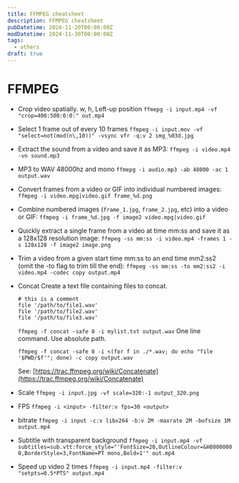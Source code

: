 ```yaml
---
title: FFMPEG cheatsheet
description: FFMPEG cheatsheet
pubDatetime: 2024-11-20T00:00:00Z
modDatetime: 2024-11-30T00:00:00Z
tags:
  - others
draft: true
---
```


# FFMPEG

- Crop video spatially. w, h, Left-up position
    `ffmepg -i input.mp4 -vf "crop=400:500:0:0:" out.mp4`
- Select 1 frame out of every 10 frames
    `ffmpeg -i input.mov -vf "select=not(mod(n\,10))" -vsync vfr -q:v 2 img_%03d.jpg`
- Extract the sound from a video and save it as MP3:
	`ffmpeg -i video.mp4 -vn sound.mp3`
- MP3 to WAV 48000hz and mono
	`ffmepg -i audio.mp3 -ab 48000 -ac 1 output.wav`
- Convert frames from a video or GIF into individual numbered images:
	`ffmpeg -i video.mpg|video.gif frame_%d.png`
- Combine numbered images (`frame_1.jpg`, `frame_2.jpg`, etc) into a video or GIF:
	`ffmpeg -i frame_%d.jpg -f image2 video.mpg|video.gif`
- Quickly extract a single frame from a video at time mm:ss and save it as a 128x128 resolution image:
	`ffmpeg -ss mm:ss -i video.mp4 -frames 1 -s 128x128 -f image2 image.png`
- Trim a video from a given start time mm:ss to an end time mm2:ss2 (omit the -to flag to trim till the end):
	`ffmpeg -ss mm:ss -to mm2:ss2 -i video.mp4 -codec copy output.mp4`
- Concat
    Create a text file containing files to concat.

    ```
    # this is a comment
    file '/path/to/file1.wav'
    file '/path/to/file2.wav'
    file '/path/to/file3.wav'
    ```

    `ffmpeg -f concat -safe 0 -i mylist.txt output.wav`
    One line command. Use absolute path.

    `ffmpeg -f concat -safe 0 -i <(for f in ./*.wav; do echo "file '$PWD/$f'"; done) -c copy output.wav`

    See: [https://trac.ffmpeg.org/wiki/Concatenate](https://trac.ffmpeg.org/wiki/Concatenate)
- Scale
    `ffmpeg -i input.jpg -vf scale=320:-1 output_320.png`
- FPS
    `ffmpeg -i <input> -filter:v fps=30 <output>`
- bitrate
    `ffmpeg -i input -c:v libx264 -b:v 2M -maxrate 2M -bufsize 1M output.mp4`

- Subtitle with transparent background
	  `ffmpeg -i input.mp4 -vf subtitles=sub.vtt:force_style="'FontSize=20,OutlineColour=&H80000000,BorderStyle=3,FontName=PT mono,Bold=1'" out.mp4`
- Speed up video 2 times
	  `ffmpeg -i input.mp4 -filter:v "setpts=0.5*PTS" output.mp4`
